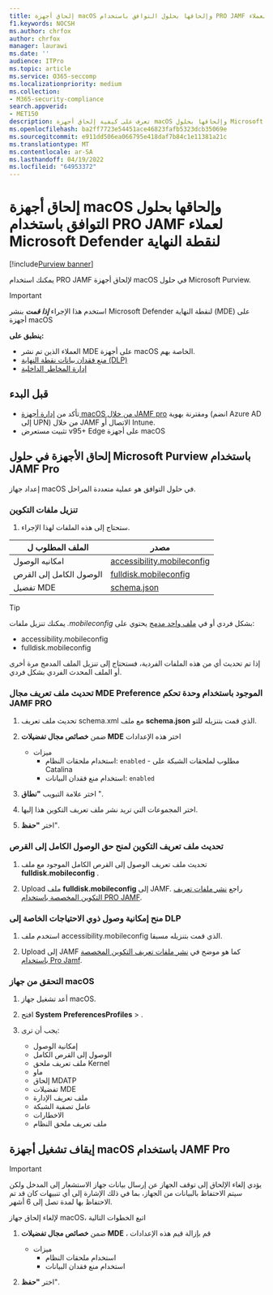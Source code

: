 ```yaml
---
title: إلحاق أجهزة macOS وإلحاقها بحلول التوافق باستخدام PRO JAMF لعملاء Microsoft Defender لنقطة النهاية
f1.keywords: NOCSH
ms.author: chrfox
author: chrfox
manager: laurawi
ms.date: ''
audience: ITPro
ms.topic: article
ms.service: O365-seccomp
ms.localizationpriority: medium
ms.collection:
- M365-security-compliance
search.appverid:
- MET150
description: تعرف على كيفية إلحاق أجهزة macOS وإلحاقها بحلول Microsoft Purview باستخدام PRO JAMF لعملاء Microsoft Defender لنقطة النهاية
ms.openlocfilehash: ba2ff7723e54451ace46823fafb5323dcb35069e
ms.sourcegitcommit: e911dd506ea066795e418daf7b84c1e11381a21c
ms.translationtype: MT
ms.contentlocale: ar-SA
ms.lasthandoff: 04/19/2022
ms.locfileid: "64953372"
---
```

# <a name="onboard-and-offboard-macos-devices-into-compliance-solutions-using-jamf-pro-for-microsoft-defender-for-endpoint-customers"></a>إلحاق أجهزة macOS وإلحاقها بحلول التوافق باستخدام PRO JAMF لعملاء Microsoft Defender لنقطة النهاية

[!include[Purview banner](../includes/purview-rebrand-banner.md)]

يمكنك استخدام PRO JAMF لإلحاق أجهزة macOS في حلول Microsoft Purview.

> [!IMPORTANT]
> استخدم هذا الإجراء ***إذا قمت*** بنشر Microsoft Defender لنقطة النهاية (MDE) على أجهزة macOS

**ينطبق على:**

- العملاء الذين تم نشر MDE على أجهزة macOS الخاصة بهم.
- [منع فقدان بيانات نقطة النهاية (DLP)](./endpoint-dlp-learn-about.md)
- [إدارة المخاطر الداخلية](insider-risk-management.md)


## <a name="before-you-begin"></a>قبل البدء

- تأكد من [إدارة أجهزة macOS من خلال JAMF pro](https://www.jamf.com/resources/product-documentation/jamf-pro-installation-guide-for-mac/) ومقترنة بهوية (انضم Azure AD إلى UPN) من خلال JAMF الاتصال أو Intune.
- تثبيت مستعرض v95+ Edge على أجهزة macOS

## <a name="onboard-devices-into-microsoft-purview-solutions-using-jamf-pro"></a>إلحاق الأجهزة في حلول Microsoft Purview باستخدام JAMF Pro

إعداد جهاز macOS في حلول التوافق هو عملية متعددة المراحل.

### <a name="download-the-configuration-files"></a>تنزيل ملفات التكوين

1. ستحتاج إلى هذه الملفات لهذا الإجراء.

|الملف المطلوب ل |مصدر |
|---------|---------|
|امكانيه الوصول |[accessibility.mobileconfig](https://github.com/microsoft/mdatp-xplat/blob/master/macos/mobileconfig/profiles/accessibility.mobileconfig)|
الوصول الكامل إلى القرص     |[fulldisk.mobileconfig](https://github.com/microsoft/mdatp-xplat/blob/master/macos/mobileconfig/profiles/fulldisk.mobileconfig)|
|تفضيل MDE |[schema.json](https://github.com/microsoft/mdatp-xplat/blob/master/macos/schema/schema.json)

> [!TIP]
> يمكنك تنزيل ملفات *.mobileconfig* بشكل فردي أو في [ملف واحد مدمج](https://github.com/microsoft/mdatp-xplat/blob/master/macos/mobileconfig/combined/mdatp-nokext.mobileconfig) يحتوي على:
> - accessibility.mobileconfig
> - fulldisk.mobileconfig
>
>إذا تم تحديث أي من هذه الملفات الفردية، فستحتاج إلى تنزيل الملف المدمج مرة أخرى أو الملف المحدث الفردي بشكل فردي.

### <a name="update-the-existing-mde-preference-domain-profile-using-the-jamf-pro-console"></a>تحديث ملف تعريف مجال MDE Preference الموجود باستخدام وحدة تحكم JAMF PRO

1. تحديث ملف تعريف schema.xml مع ملف **schema.json** الذي قمت بتنزيله للتو.

1. ضمن **خصائص مجال تفضيلات MDE** اختر هذه الإعدادات
    - ميزات 
        - استخدام ملحقات النظام: `enabled` - مطلوب لملحقات الشبكة على Catalina
        - استخدام منع فقدان البيانات: `enabled`

1. اختر علامة التبويب **"نطاق** ".

1. اختر المجموعات التي تريد نشر ملف تعريف التكوين هذا إليها.

1. اختر **"حفظ**". 

### <a name="update-the-configuration-profile-for-grant-full-disk-access"></a>تحديث ملف تعريف التكوين لمنح حق الوصول الكامل إلى القرص

1. تحديث ملف تعريف الوصول إلى القرص الكامل الموجود مع ملف **fulldisk.mobileconfig** .

1. Upload ملف **fulldisk.mobileconfig** إلى JAMF. راجع [نشر ملفات تعريف التكوين المخصصة باستخدام PRO JAMF](https://docs.jamf.com/technical-articles/Deploying_Custom_Configuration_Profiles_Using_Jamf_Pro.html).

### <a name="grant-accessibility-access-to-dlp"></a>منح إمكانية وصول ذوي الاحتياجات الخاصة إلى DLP

1. استخدم ملف accessibility.mobileconfig الذي قمت بتنزيله مسبقا.

1. Upload إلى JAMF كما هو موضح في [نشر ملفات تعريف التكوين المخصصة باستخدام Pro Jamf](https://www.jamf.com/jamf-nation/articles/648/deploying-custom-configuration-profiles-using-jamf-pro).

### <a name="check-the-macos-device"></a>التحقق من جهاز macOS 

1. أعد تشغيل جهاز macOS.

1. افتح **System** **PreferencesProfiles** > .

1. يجب أن ترى:
    - إمكانية الوصول
    - الوصول إلى القرص الكامل
    - ملف تعريف ملحق Kernel
    - ماو
    - إلحاق MDATP
    - تفضيلات MDE
    - ملف تعريف الإدارة
    - عامل تصفية الشبكة
    - الاخطارات
    - ملف تعريف ملحق النظام

## <a name="offboard-macos-devices-using-jamf-pro"></a>إيقاف تشغيل أجهزة macOS باستخدام JAMF Pro

> [!IMPORTANT]
> يؤدي إلغاء الإلحاق إلى توقف الجهاز عن إرسال بيانات جهاز الاستشعار إلى المدخل ولكن سيتم الاحتفاظ بالبيانات من الجهاز، بما في ذلك الإشارة إلى أي تنبيهات كان قد تم الاحتفاظ بها لمدة تصل إلى 6 أشهر.

لإلغاء إلحاق جهاز macOS، اتبع الخطوات التالية

 1. ضمن **خصائص مجال تفضيلات MDE** ، قم بإزالة قيم هذه الإعدادات
    - ميزات 
        - استخدام ملحقات النظام
        - استخدام منع فقدان البيانات

1. اختر **"حفظ**".
